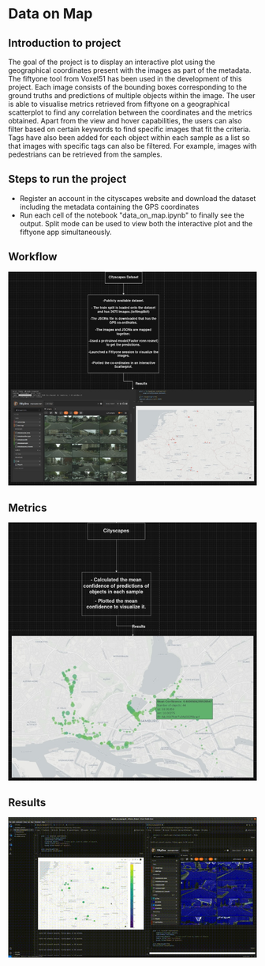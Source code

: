 # Data on Map
## Introduction to project
The goal of the project is to display an interactive plot using the geographical coordinates present with the images as part of the metadata. The fiftyone tool from Voxel51 has been used in the development of this project. Each image consists of the bounding boxes corresponding to the ground truths and predictions of multiple objects within the image. The user is able to visualise metrics retrieved from fiftyone on a geographical scatterplot to find any correlation between the coordinates and the metrics obtained.
Apart from the view and hover capabilities, the users can also filter based on certain keywords to find specific images that fit the criteria. Tags have also been added for each object within each sample as a list so that images with specific tags can also be filtered. For example, images with pedestrians can be retrieved from the samples. 

## Steps to run the project
* Register an account in the cityscapes website and download the dataset including the metadata containing the GPS coordinates
* Run each cell of the notebook "data_on_map.ipynb" to finally see the output. Split mode can be used to view both the interactive plot and the fiftyone app simultaneously.



## Workflow
![Data visualization and engineering](<images/Data_Visualization_and_Engineering.jpg>)
## Metrics
![Metrics](<images/Metrics.jpg>)

## Results
![Cityscapes Results](videos/cityscapes_alliance.gif)
